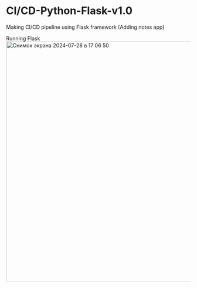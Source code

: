 # CI/CD-Python-Flask-v1.0
Making CI/CD pipeline using Flask framework (Adding notes app)

Running Flask
<img width="656" alt="Снимок экрана 2024-07-28 в 17 06 50" src="https://github.com/user-attachments/assets/68710205-5457-41ef-b89f-8a5a59279b62">
